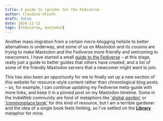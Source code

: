 ```yaml
---
title: A guide to (guides to) the Fediverse
author: Claudine Chionh
draft: false
date: 2024-11-12
tags: [fediverse, mastodon]
---
```


Another mass migration from a certain micro-blogging hellsite to better alternatives is underway, and some of us on Mastodon and its cousins are trying to make Mastodon and the Fediverse more friendly and welcoming to newcomers. I have started a small [guide to the Fediverse](/library/fediverse) – at this stage, really just a guide to better guides that others have created, and a list of some of the friendly Mastodon servers that a newcomer might want to join.

This has also been an opportunity for me to finally set up a new section of this website for resource-style content rather than chronological blog posts – so, for example, I can continue updating my Fediverse meta-guide with more links, and keep it in a pinned post on my Mastodon timeline. Some in the IndieWeb community are fond of metaphors like ['digital garden'](https://indieweb.org/digital_garden) or ['commonplace book'](https://indieweb.org/commonplace_book) for this kind of resource, but I am a terrible gardener and the idea of a single book feels limiting, so I've settled on the [**Library**](/library) metaphor for mine.

